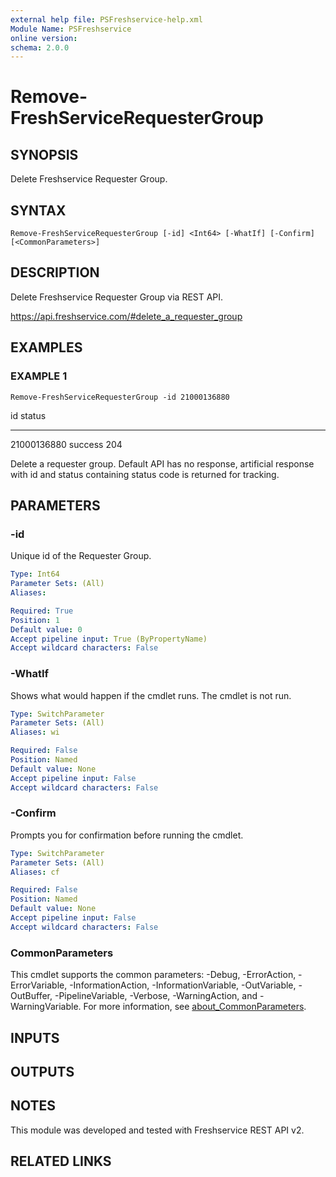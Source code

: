```yaml
---
external help file: PSFreshservice-help.xml
Module Name: PSFreshservice
online version:
schema: 2.0.0
---
```


# Remove-FreshServiceRequesterGroup

## SYNOPSIS
Delete Freshservice Requester Group.

## SYNTAX

```
Remove-FreshServiceRequesterGroup [-id] <Int64> [-WhatIf] [-Confirm] [<CommonParameters>]
```

## DESCRIPTION
Delete Freshservice Requester Group via REST API.

https://api.freshservice.com/#delete_a_requester_group

## EXAMPLES

### EXAMPLE 1
```
Remove-FreshServiceRequesterGroup -id 21000136880
```

id status
-- ------
21000136880 success 204

Delete a requester group.
Default API has no response, artificial response with id and
status containing status code is returned for tracking.

## PARAMETERS

### -id
Unique id of the Requester Group.

```yaml
Type: Int64
Parameter Sets: (All)
Aliases:

Required: True
Position: 1
Default value: 0
Accept pipeline input: True (ByPropertyName)
Accept wildcard characters: False
```

### -WhatIf
Shows what would happen if the cmdlet runs.
The cmdlet is not run.

```yaml
Type: SwitchParameter
Parameter Sets: (All)
Aliases: wi

Required: False
Position: Named
Default value: None
Accept pipeline input: False
Accept wildcard characters: False
```

### -Confirm
Prompts you for confirmation before running the cmdlet.

```yaml
Type: SwitchParameter
Parameter Sets: (All)
Aliases: cf

Required: False
Position: Named
Default value: None
Accept pipeline input: False
Accept wildcard characters: False
```

### CommonParameters
This cmdlet supports the common parameters: -Debug, -ErrorAction, -ErrorVariable, -InformationAction, -InformationVariable, -OutVariable, -OutBuffer, -PipelineVariable, -Verbose, -WarningAction, and -WarningVariable. For more information, see [about_CommonParameters](http://go.microsoft.com/fwlink/?LinkID=113216).

## INPUTS

## OUTPUTS

## NOTES
This module was developed and tested with Freshservice REST API v2.

## RELATED LINKS
